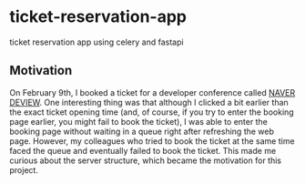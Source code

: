 # ticket-reservation-app
ticket reservation app using celery and fastapi

Motivation
---
On February 9th, I booked a ticket for a developer conference called [NAVER DEVIEW](https://deview.kr/2023). One interesting thing was that although I clicked a bit earlier than the exact ticket opening time (and, of course, if you try to enter the booking page earlier, you might fail to book the ticket), I was able to enter the booking page without waiting in a queue right after refreshing the web page. However, my colleagues who tried to book the ticket at the same time faced the queue and eventually failed to book the ticket. This made me curious about the server structure, which became the motivation for this project.